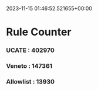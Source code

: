 2023-11-15 01:46:52.521655+00:00
# Rule Counter 
 ### UCATE : 402970

 ### Veneto : 147361

 ### Allowlist : 13930